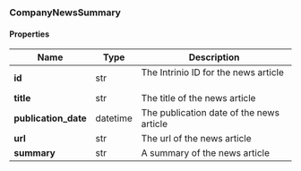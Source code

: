 

[//]: # (CLASS:CompanyNewsSummary)

[//]: # (KIND:object)

### CompanyNewsSummary

#### Properties

[//]: # (START_DEFINITION)

Name | Type | Description
------------ | ------------- | -------------
**id** | str | The Intrinio ID for the news article &nbsp;
**title** | str | The title of the news article &nbsp;
**publication_date** | datetime | The publication date of the news article &nbsp;
**url** | str | The url of the news article &nbsp;
**summary** | str | A summary of the news article &nbsp;

[//]: # (END_DEFINITION)



